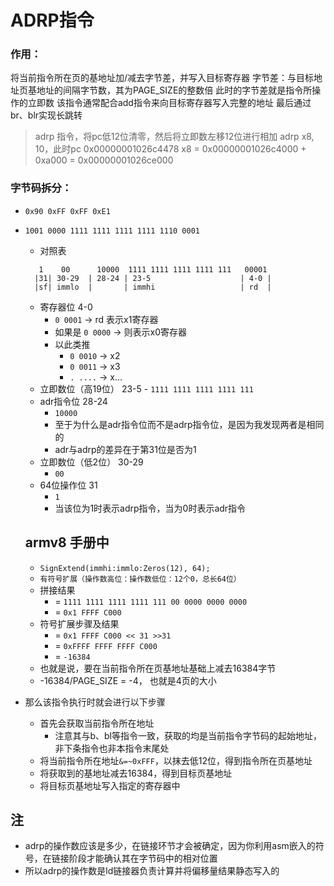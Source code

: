 # ADRP指令
### 作用：
将当前指令所在页的基地址加/减去字节差，并写入目标寄存器
        字节差：与目标地址页基地址的间隔字节数，其为PAGE_SIZE的整数倍
        此时的字节差就是指令所操作的立即数
该指令通常配合add指令来向目标寄存器写入完整的地址
        最后通过br、blr实现长跳转

> adrp 指令，将pc低12位清零，然后将立即数左移12位进行相加
> adrp x8, 10，此时pc 0x00000001026c4478
> x8 = 0x00000001026c4000 + 0xa000 = 0x00000001026ce000

### 字节码拆分：

- `0x90 0xFF 0xFF 0xE1`

- `1001 0000 1111 1111 1111 1111 1110 0001`

  - 对照表

  ```smalltalk
     1    00      10000  1111 1111 1111 1111 111   00001
    |31| 30-29  | 28-24 | 23-5                    | 4-0 |
    |sf| immlo  |       | immhi                   | rd  |
  ```

  - 寄存器位 4-0
    - `0 0001` -> rd 表示x1寄存器
    - 如果是 `0 0000` -> 则表示x0寄存器
    - 以此类推
      - `0 0010` -> x2
      - `0 0011` -> x3
      - `. ....` -> x...
  - 立即数位（高19位） 23-5
    \- `1111 1111 1111 1111 111`
  - adr指令位 28-24
    - `10000`
    - 至于为什么是adr指令位而不是adrp指令位，是因为我发现两者是相同的
    - adr与adrp的差异在于第31位是否为1
  - 立即数位（低2位） 30-29
    - `00`
  - 64位操作位 31
    - `1`
    - 当该位为1时表示adrp指令，当为0时表示adr指令

  ## armv8 手册中

  - `SignExtend(immhi:immlo:Zeros(12), 64);`
  - `有符号扩展（操作数高位：操作数低位：12个0，总长64位）`
  - 拼接结果
    - = `1111 1111 1111 1111 111 00 0000 0000 0000`
    - = `0x1 FFFF C000`
  - 符号扩展步骤及结果
    - = `0x1 FFFF C000 << 31 >>31`
    - = `0xFFFF FFFF FFFF C000`
    - = `-16384`
  - 也就是说，要在当前指令所在页基地址基础上减去16384字节
  - -16384/PAGE_SIZE = -4， 也就是4页的大小

- 那么该指令执行时就会进行以下步骤
  - 首先会获取当前指令所在地址
    - 注意其与b、bl等指令一致，获取的均是当前指令字节码的起始地址，非下条指令也非本指令末尾处
  - 将当前指令所在地址`&=~0xFFF`，以抹去低12位，得到指令所在页基地址
  - 将获取到的基地址减去16384，得到目标页基地址
  - 将目标页基地址写入指定的寄存器中

## 注

- adrp的操作数应该是多少，在链接环节才会被确定，因为你利用asm嵌入的符号，在链接阶段才能确认其在字节码中的相对位置
- 所以adrp的操作数是ld链接器负责计算并将偏移量结果静态写入的

